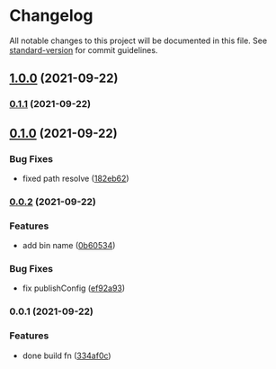# Changelog

All notable changes to this project will be documented in this file. See [standard-version](https://github.com/conventional-changelog/standard-version) for commit guidelines.

## [1.0.0](https://github.com/SolidZORO/react-icons-builder/compare/v0.1.1...v1.0.0) (2021-09-22)

### [0.1.1](https://github.com/SolidZORO/react-icons-builder/compare/v0.1.0...v0.1.1) (2021-09-22)

## [0.1.0](https://github.com/SolidZORO/react-icons-builder/compare/v0.0.2...v0.1.0) (2021-09-22)


### Bug Fixes

* fixed path resolve ([182eb62](https://github.com/SolidZORO/react-icons-builder/commit/182eb6252bc5cfdb223c9fb4de42c3d9c5802095))

### [0.0.2](https://github.com/SolidZORO/react-icons-builder/compare/v0.0.1...v0.0.2) (2021-09-22)


### Features

* add bin name ([0b60534](https://github.com/SolidZORO/react-icons-builder/commit/0b60534c5c3f8e98e173b3415937981af9b31896))


### Bug Fixes

* fix publishConfig ([ef92a93](https://github.com/SolidZORO/react-icons-builder/commit/ef92a938f68c31ea7101ea552ca6219ac2528648))

### 0.0.1 (2021-09-22)


### Features

* done build fn ([334af0c](https://github.com/SolidZORO/react-icons-builder/commit/334af0c649b72ffdc4626617b66acc8c2ed24464))
